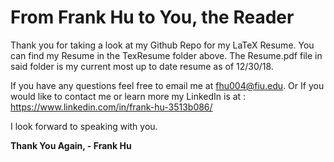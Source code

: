 # From Frank Hu to You, the Reader
Thank you for taking a look at my Github Repo for my LaTeX Resume.
You can find my Resume in the TexResume folder above. The Resume.pdf file in said folder is my current most up to date resume as of 12/30/18.

If you have any questions feel free to email me at fhu004@fiu.edu.
Or If you would like to contact me or learn more my LinkedIn is at : https://www.linkedin.com/in/frank-hu-3513b086/

I look forward to speaking with you.

**Thank You Again, - Frank Hu**

